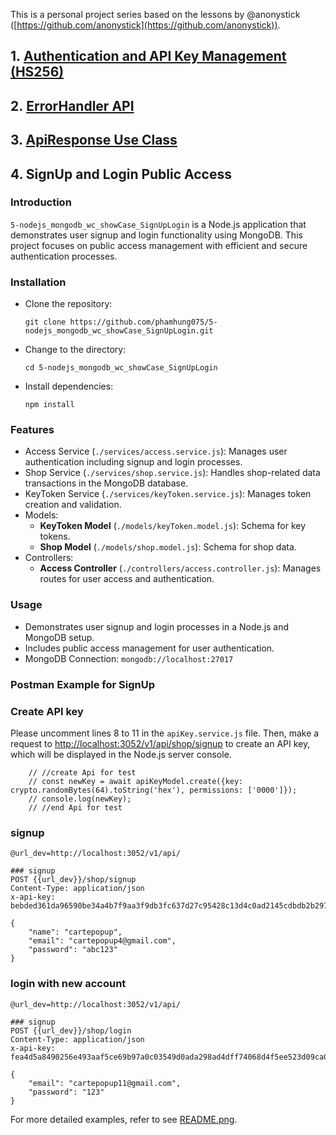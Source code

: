 This is a personal project series based on the lessons by @anonystick ([https://github.com/anonystick](https://github.com/anonystick)).
## 1. [Authentication and API Key Management (HS256)](https://github.com/phamhung075/2-nodejs_mongodb_wc_showCase_Dynamic_for_ApiKey_and_Permissions_HS256/tree/master)

## 2. [ErrorHandler API](https://github.com/phamhung075/3-nodejs_mongodb_wc_showCase_ErrorHandler_API)

## 3. [ApiResponse Use Class](https://github.com/phamhung075/4-nodejs_mongodb_wc_showCase_ApiResponseUseClass/tree/master?tab=readme-ov-file)
## 4. SignUp and Login Public Access

### Introduction

`5-nodejs_mongodb_wc_showCase_SignUpLogin` is a Node.js application that demonstrates user signup and login functionality using MongoDB. This project focuses on public access management with efficient and secure authentication processes.

### Installation

- Clone the repository:
    
    `git clone https://github.com/phamhung075/5-nodejs_mongodb_wc_showCase_SignUpLogin.git`
    
- Change to the directory:
    
    `cd 5-nodejs_mongodb_wc_showCase_SignUpLogin`
    
- Install dependencies:

    `npm install`
    
### Features

- Access Service (`./services/access.service.js`): Manages user authentication including signup and login processes.
- Shop Service (`./services/shop.service.js`): Handles shop-related data transactions in the MongoDB database.
- KeyToken Service (`./services/keyToken.service.js`): Manages token creation and validation.
- Models:
    - **KeyToken Model** (`./models/keyToken.model.js`): Schema for key tokens.
    - **Shop Model** (`./models/shop.model.js`): Schema for shop data.
- Controllers:
    - **Access Controller** (`./controllers/access.controller.js`): Manages routes for user access and authentication.

### Usage

- Demonstrates user signup and login processes in a Node.js and MongoDB setup.
- Includes public access management for user authentication.
- MongoDB Connection: `mongodb://localhost:27017`

### Postman Example for SignUp

### Create API key

Please uncomment lines 8 to 11 in the `apiKey.service.js` file. Then, make a request to [http://localhost:3052/v1/api/shop/signup](http://localhost:3052/v1/api/shop/signup) to create an API key, which will be displayed in the Node.js server console.

```
    // //create Api for test
    // const newKey = await apiKeyModel.create({key: crypto.randomBytes(64).toString('hex'), permissions: ['0000']});
    // console.log(newKey);
    // //end Api for test
```

### signup

```
@url_dev=http://localhost:3052/v1/api/

### signup
POST {{url_dev}}/shop/signup
Content-Type: application/json
x-api-key: bebded361da96590be34a4b7f9aa3f9db3fc637d27c95428c13d4c0ad2145cdbdb2b2974df95715efaf5335c3c7f6368e86e5f29bb846e54b3250b48fc1d7fe7

{
    "name": "cartepopup",
    "email": "cartepopup4@gmail.com",
    "password": "abc123"
}
```

### login with new account

``` 
@url_dev=http://localhost:3052/v1/api/

### signup
POST {{url_dev}}/shop/login
Content-Type: application/json
x-api-key: fea4d5a8490256e493aaf5ce69b97a0c03549d0ada298ad4dff74068d4f5ee523d09ca0666087353d3df6b926f8b5860d131c1e8a783899b2fffd5143ae42fee

{
    "email": "cartepopup11@gmail.com",
    "password": "123"
}
```
For more detailed examples, refer to see [README.png](./help05.png).
